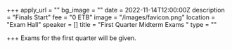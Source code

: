 +++
apply_url = ""
bg_image = ""
date = 2022-11-14T12:00:00Z
description = "Finals Start"
fee = "0 ETB"
image = "/images/favicon.png"
location = "Exam Hall"
speaker = []
title = "First Quarter Midterm Exams "
type = ""

+++
Exams for the first quarter will be given.